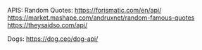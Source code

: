 APIS:
  Random Quotes:
    https://forismatic.com/en/api/
    https://market.mashape.com/andruxnet/random-famous-quotes
    https://theysaidso.com/api/

  Dogs:
    https://dog.ceo/dog-api/
